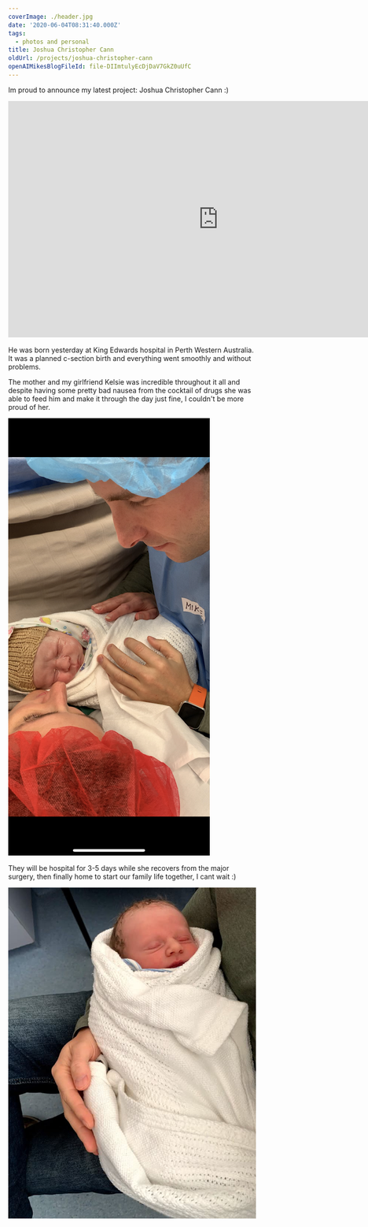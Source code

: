 ```yaml
---
coverImage: ./header.jpg
date: '2020-06-04T08:31:40.000Z'
tags:
  - photos and personal
title: Joshua Christopher Cann
oldUrl: /projects/joshua-christopher-cann
openAIMikesBlogFileId: file-DIImtulyEcDjDaV7GkZ0uUfC
---
```


Im proud to announce my latest project: Joshua Christopher Cann :)

<!-- more -->

<iframe width="853" height="480" src="https://www.youtube.com/embed/dYXdt841q1Q" frameborder="0" allow="autoplay; encrypted-media" allowfullscreen></iframe>

He was born yesterday at King Edwards hospital in Perth Western Australia. It was a planned c-section birth and everything went smoothly and without problems.

The mother and my girlfriend Kelsie was incredible throughout it all and despite having some pretty bad nausea from the cocktail of drugs she was able to feed him and make it through the day just fine, I couldn't be more proud of her.

[![](./kelsie-me-baby.png)](./kelsie-me-baby.png)

They will be hospital for 3-5 days while she recovers from the major surgery, then finally home to start our family life together, I cant wait :)

[![](./josh.jpg)](././josh.jpg)
